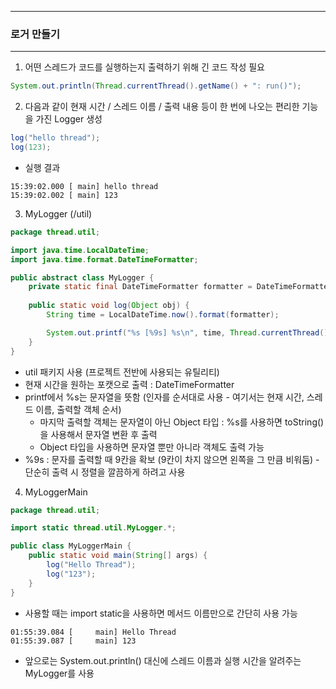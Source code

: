 -----
### 로거 만들기
-----
1. 어떤 스레드가 코드를 실행하는지 출력하기 위해 긴 코드 작성 필요
```java
System.out.println(Thread.currentThread().getName() + ": run()");
```

2. 다음과 같이 현재 시간 / 스레드 이름 / 출력 내용 등이 한 번에 나오는 편리한 기능을 가진 Logger 생성
```java
log("hello thread");
log(123);
```

  - 실행 결과
```
15:39:02.000 [ main] hello thread
15:39:02.002 [ main] 123
```

3. MyLogger (/util)
```java
package thread.util;

import java.time.LocalDateTime;
import java.time.format.DateTimeFormatter;

public abstract class MyLogger {
    private static final DateTimeFormatter formatter = DateTimeFormatter.ofPattern("HH:mm:ss.SSS");
    
    public static void log(Object obj) {
        String time = LocalDateTime.now().format(formatter);

        System.out.printf("%s [%9s] %s\n", time, Thread.currentThread().getName(), obj); // Object로 받으면 어떤 타입이든 toString() 사용
    }
}
```
  - util 패키지 사용 (프로젝트 전반에 사용되는 유틸리티)
  - 현재 시간을 원하는 포캣으로 출력 : DateTimeFormatter
  - printf에서 %s는 문자열을 뜻함 (인자를 순서대로 사용 - 여기서는 현재 시간, 스레드 이름, 출력할 객체 순서)
    + 마지막 출력할 객체는 문자열이 아닌 Object 타입 : %s를 사용하면 toString()을 사용해서 문자열 변환 후 출력
    + Object 타입을 사용하면 문자열 뿐만 아니라 객체도 출력 가능
  - %9s : 문자를 출력할 때 9칸을 확보 (9칸이 차지 않으면 왼쪽을 그 만큼 비워둠) - 단순히 출력 시 정렬을 깔끔하게 하려고 사용

4. MyLoggerMain
```java
package thread.util;

import static thread.util.MyLogger.*;

public class MyLoggerMain {
    public static void main(String[] args) {
        log("Hello Thread");
        log("123");
    }
}
```
  - 사용할 때는 import static을 사용하면 메서드 이름만으로 간단히 사용 가능
```
01:55:39.084 [     main] Hello Thread
01:55:39.087 [     main] 123
```
  - 앞으로는 System.out.println() 대신에 스레드 이름과 실행 시간을 알려주는 MyLogger를 사용
